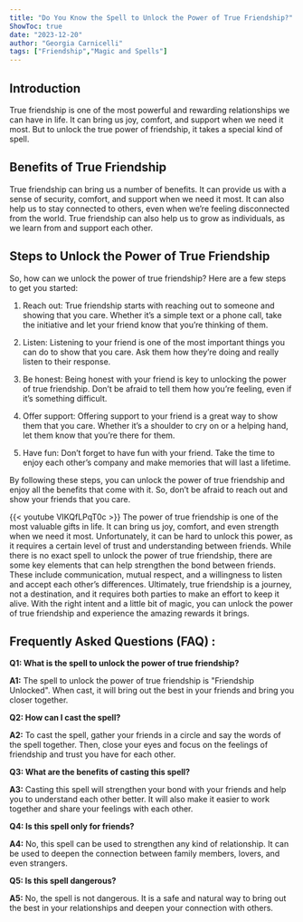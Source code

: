 ```yaml
---
title: "Do You Know the Spell to Unlock the Power of True Friendship?"
ShowToc: true 
date: "2023-12-20"
author: "Georgia Carnicelli" 
tags: ["Friendship","Magic and Spells"]
---
```

## Introduction

True friendship is one of the most powerful and rewarding relationships we can have in life. It can bring us joy, comfort, and support when we need it most. But to unlock the true power of friendship, it takes a special kind of spell. 

## Benefits of True Friendship

True friendship can bring us a number of benefits. It can provide us with a sense of security, comfort, and support when we need it most. It can also help us to stay connected to others, even when we’re feeling disconnected from the world. True friendship can also help us to grow as individuals, as we learn from and support each other. 

## Steps to Unlock the Power of True Friendship

So, how can we unlock the power of true friendship? Here are a few steps to get you started: 

1. Reach out: True friendship starts with reaching out to someone and showing that you care. Whether it’s a simple text or a phone call, take the initiative and let your friend know that you’re thinking of them. 

2. Listen: Listening to your friend is one of the most important things you can do to show that you care. Ask them how they’re doing and really listen to their response. 

3. Be honest: Being honest with your friend is key to unlocking the power of true friendship. Don’t be afraid to tell them how you’re feeling, even if it’s something difficult. 

4. Offer support: Offering support to your friend is a great way to show them that you care. Whether it’s a shoulder to cry on or a helping hand, let them know that you’re there for them. 

5. Have fun: Don’t forget to have fun with your friend. Take the time to enjoy each other’s company and make memories that will last a lifetime. 

By following these steps, you can unlock the power of true friendship and enjoy all the benefits that come with it. So, don’t be afraid to reach out and show your friends that you care.

{{< youtube VIKQfLPqT0c >}} 
The power of true friendship is one of the most valuable gifts in life. It can bring us joy, comfort, and even strength when we need it most. Unfortunately, it can be hard to unlock this power, as it requires a certain level of trust and understanding between friends. While there is no exact spell to unlock the power of true friendship, there are some key elements that can help strengthen the bond between friends. These include communication, mutual respect, and a willingness to listen and accept each other’s differences. Ultimately, true friendship is a journey, not a destination, and it requires both parties to make an effort to keep it alive. With the right intent and a little bit of magic, you can unlock the power of true friendship and experience the amazing rewards it brings.

## Frequently Asked Questions (FAQ) :
**Q1: What is the spell to unlock the power of true friendship?**

**A1:** The spell to unlock the power of true friendship is "Friendship Unlocked". When cast, it will bring out the best in your friends and bring you closer together.

**Q2: How can I cast the spell?**

**A2:** To cast the spell, gather your friends in a circle and say the words of the spell together. Then, close your eyes and focus on the feelings of friendship and trust you have for each other.

**Q3: What are the benefits of casting this spell?**

**A3:** Casting this spell will strengthen your bond with your friends and help you to understand each other better. It will also make it easier to work together and share your feelings with each other.

**Q4: Is this spell only for friends?**

**A4:** No, this spell can be used to strengthen any kind of relationship. It can be used to deepen the connection between family members, lovers, and even strangers.

**Q5: Is this spell dangerous?**

**A5:** No, the spell is not dangerous. It is a safe and natural way to bring out the best in your relationships and deepen your connection with others.






